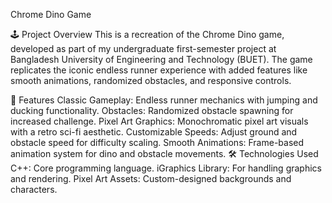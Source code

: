 Chrome Dino Game


🕹️ Project Overview
This is a recreation of the Chrome Dino game, developed as part of my undergraduate first-semester project at Bangladesh University of Engineering and Technology (BUET). The game replicates the iconic endless runner experience with added features like smooth animations, randomized obstacles, and responsive controls.

🎯 Features
Classic Gameplay: Endless runner mechanics with jumping and ducking functionality.
Obstacles: Randomized obstacle spawning for increased challenge.
Pixel Art Graphics: Monochromatic pixel art visuals with a retro sci-fi aesthetic.
Customizable Speeds: Adjust ground and obstacle speed for difficulty scaling.
Smooth Animations: Frame-based animation system for dino and obstacle movements.
🛠️ Technologies Used
C++: Core programming language.
iGraphics Library: For handling graphics and rendering.
Pixel Art Assets: Custom-designed backgrounds and characters.
